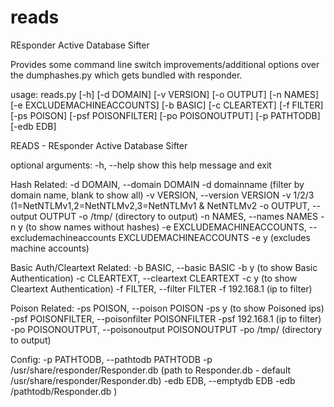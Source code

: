 # reads
REsponder Active Database Sifter

Provides some command line switch improvements/additional options over the dumphashes.py which gets bundled with responder.

usage: reads.py [-h] [-d DOMAIN] [-v VERSION] [-o OUTPUT] [-n NAMES] [-e EXCLUDEMACHINEACCOUNTS] [-b BASIC] [-c CLEARTEXT] [-f FILTER] [-ps POISON]
                [-psf POISONFILTER] [-po POISONOUTPUT] [-p PATHTODB] [-edb EDB]

READS - REsponder Active Database Sifter

optional arguments:
  -h, --help        show this help message and exit

Hash Related:
  -d DOMAIN, --domain DOMAIN
                    -d domainname (filter by domain name, blank to show all)
  -v VERSION, --version VERSION
                    -v 1/2/3 (1=NetNTLMv1,2=NetNTLMv2,3=NetNTLMv1 & NetNTLMv2
  -o OUTPUT, --output OUTPUT
                    -o /tmp/ (directory to output)
  -n NAMES, --names NAMES
                    -n y (to show names without hashes)
  -e EXCLUDEMACHINEACCOUNTS, --excludemachineaccounts EXCLUDEMACHINEACCOUNTS
                    -e y (excludes machine accounts)

Basic Auth/Cleartext Related:
  -b BASIC, --basic BASIC
                    -b y (to show Basic Authentication)
  -c CLEARTEXT, --cleartext CLEARTEXT
                    -c y (to show Cleartext Authentication)
  -f FILTER, --filter FILTER
                    -f 192.168.1 (ip to filter)

Poison Related:
  -ps POISON, --poison POISON
                    -ps y (to show Poisoned ips)
  -psf POISONFILTER, --poisonfilter POISONFILTER
                    -psf 192.168.1 (ip to filter)
  -po POISONOUTPUT, --poisonoutput POISONOUTPUT
                    -po /tmp/ (directory to output)

Config:
  -p PATHTODB, --pathtodb PATHTODB
                    -p /usr/share/responder/Responder.db (path to Responder.db - default /usr/share/responder/Responder.db)
  -edb EDB, --emptydb EDB
                    -edb /pathtodb/Responder.db )


